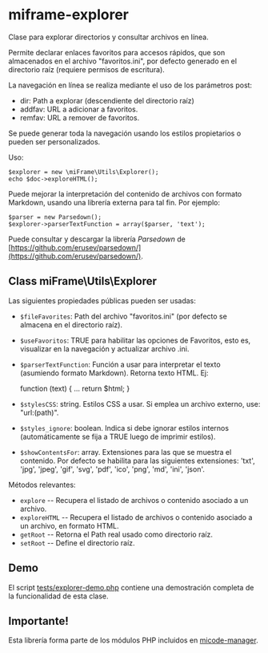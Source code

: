 # miframe-explorer

Clase para explorar directorios y consultar archivos en línea.

Permite declarar enlaces favoritos para accesos rápidos, que son almacenados en el archivo "favoritos.ini", por defecto generado en el directorio raíz (requiere permisos de escritura).

La navegación en línea se realiza mediante el uso de los parámetros post:

- dir: Path a explorar (descendiente del directorio raíz)
- addfav: URL a adicionar a favoritos.
- remfav: URL a remover de favoritos.

Se puede generar toda la navegación usando los estilos propietarios o pueden ser personalizados.

Uso:

    $explorer = new \miFrame\Utils\Explorer();
    echo $doc->exploreHTML();

Puede mejorar la interpretación del contenido de archivos con formato Markdown, usando una librería externa para tal fin. Por ejemplo:

    $parser = new Parsedown();
    $explorer->parserTextFunction = array($parser, 'text');

Puede consultar y descargar la librería *Parsedown* de [https://github.com/erusev/parsedown/](https://github.com/erusev/parsedown/).

## Class miFrame\Utils\Explorer

Las siguientes propiedades públicas pueden ser usadas:

* `$fileFavorites`: Path del archivo "favoritos.ini" (por defecto se almacena en el directorio raíz).
* `$useFavoritos`: TRUE para habilitar las opciones de Favoritos, esto es, visualizar en la navegación y actualizar archivo .ini.
* `$parserTextFunction`: Función a usar para interpretar el texto (asumiendo formato Markdown). Retorna texto HTML. Ej:

    function (text) { ... return $html; }

* `$stylesCSS`: string. Estilos CSS a usar. Si emplea un archivo externo, use: "url:(path)".
* `$styles_ignore`: boolean. Indica si debe ignorar estilos internos (automáticamente se fija a TRUE luego de imprimir estilos).
* `$showContentsFor`: array. Extensiones para las que se muestra el contenido. Por defecto se habilita para las siguientes extensiones: 'txt', 'jpg', 'jpeg', 'gif', 'svg', 'pdf', 'ico', 'png', 'md', 'ini', 'json'.

Métodos relevantes:

* `explore` -- Recupera el listado de archivos o contenido asociado a un archivo.
* `exploreHTML` -- Recupera el listado de archivos o contenido asociado a un archivo, en formato HTML.
* `getRoot` -- Retorna el Path real usado como directorio raíz.
* `setRoot` -- Define el directorio raíz.

## Demo

El script [tests/explorer-demo.php](https://github.com/jjmejia/miframe-explorer/blob/main/tests/explorer-demo.php) contiene una demostración completa de la funcionalidad de esta clase.

## Importante!

Esta librería forma parte de los módulos PHP incluidos en [micode-manager](https://github.com/jjmejia/micode-manager).